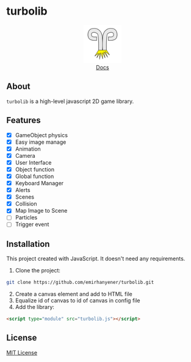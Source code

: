 # turbolib

<p align="center">
  <img src="/images/Turbolib_Logo.png" width = 100 height = 100><br>
  <a href="docs/">Docs</a>
</p>

## About
`turbolib` is a high-level javascript 2D game library. 

## Features
- [X] GameObject physics
- [X] Easy image manage
- [X] Animation
- [X] Camera
- [X] User Interface
- [X] Object function
- [X] Global function
- [X] Keyboard Manager
- [X] Alerts
- [X] Scenes
- [X] Collision
- [X] Map Image to Scene
- [ ] Particles
- [ ] Trigger event

## Installation
This project created with JavaScript. It doesn't need any requirements.
1. Clone the project:
```bash
git clone https://github.com/emirhanyener/turbolib.git
```
2. Create a canvas element and add to HTML file
3. Equalize id of canvas to id of canvas in config file
4. Add the library:
```html
<script type="module" src="turbolib.js"></script>
```

## License
[MIT License](LICENSE)